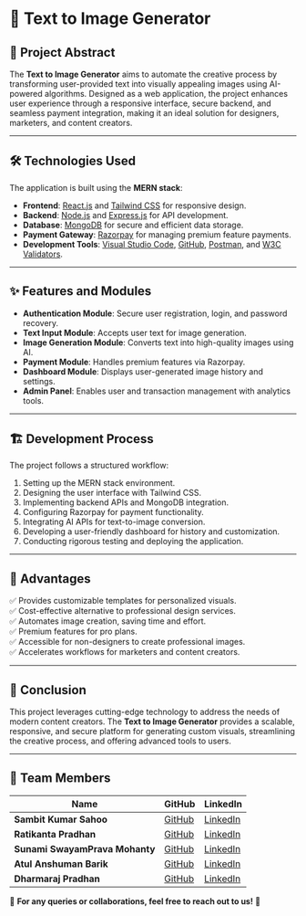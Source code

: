 # 🚀 Text to Image Generator

## 📌 Project Abstract
The **Text to Image Generator** aims to automate the creative process by transforming user-provided text into visually appealing images using AI-powered algorithms. Designed as a web application, the project enhances user experience through a responsive interface, secure backend, and seamless payment integration, making it an ideal solution for designers, marketers, and content creators.  

---

## 🛠️ Technologies Used
The application is built using the **MERN stack**:
- **Frontend**: [React.js](https://reactjs.org/) and [Tailwind CSS](https://tailwindcss.com/) for responsive design.
- **Backend**: [Node.js](https://nodejs.org/) and [Express.js](https://expressjs.com/) for API development.
- **Database**: [MongoDB](https://www.mongodb.com/) for secure and efficient data storage.
- **Payment Gateway**: [Razorpay](https://razorpay.com/) for managing premium feature payments.
- **Development Tools**: [Visual Studio Code](https://code.visualstudio.com/), [GitHub](https://github.com/), [Postman](https://www.postman.com/), and [W3C Validators](https://validator.w3.org/).

---

## ✨ Features and Modules
- **Authentication Module**: Secure user registration, login, and password recovery.
- **Text Input Module**: Accepts user text for image generation.
- **Image Generation Module**: Converts text into high-quality images using AI.
- **Payment Module**: Handles premium features via Razorpay.
- **Dashboard Module**: Displays user-generated image history and settings.
- **Admin Panel**: Enables user and transaction management with analytics tools.

---

## 🏗️ Development Process
The project follows a structured workflow:
1. Setting up the MERN stack environment.
2. Designing the user interface with Tailwind CSS.
3. Implementing backend APIs and MongoDB integration.
4. Configuring Razorpay for payment functionality.
5. Integrating AI APIs for text-to-image conversion.
6. Developing a user-friendly dashboard for history and customization.
7. Conducting rigorous testing and deploying the application.

---

## 🌟 Advantages
✅ Provides customizable templates for personalized visuals.  
✅ Cost-effective alternative to professional design services.  
✅ Automates image creation, saving time and effort.  
✅ Premium features for pro plans.  
✅ Accessible for non-designers to create professional images.  
✅ Accelerates workflows for marketers and content creators.  

---

## 🎯 Conclusion
This project leverages cutting-edge technology to address the needs of modern content creators. The **Text to Image Generator** provides a scalable, responsive, and secure platform for generating custom visuals, streamlining the creative process, and offering advanced tools to users.  

---

## 👥 Team Members
| Name | GitHub | LinkedIn |
|------|--------|---------|
| **Sambit Kumar Sahoo** | [GitHub](https://github.com/sambit9348) | [LinkedIn](https://linkedin.com/in/your-linkedin) |
| **Ratikanta Pradhan** | [GitHub](https://github.com/ratikantaPradhan) | [LinkedIn](https://linkedin.com/in/your-linkedin) |
| **Sunami SwayamPrava Mohanty** | [GitHub](https://github.com/your-github) | [LinkedIn](https://linkedin.com/in/your-linkedin) |
| **Atul Anshuman Barik** | [GitHub](https://github.com/atulansuman) | [LinkedIn](https://linkedin.com/in/your-linkedin) |
| **Dharmaraj Pradhan** | [GitHub](https://github.com/dharmaraj-1234) | [LinkedIn](https://linkedin.com/in/your-linkedin) |

📩 **For any queries or collaborations, feel free to reach out to us!** 🚀
